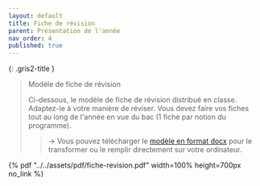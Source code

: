 ```yaml
---
layout: default
title: Fiche de révision
parent: Présentation de l'année
nav_order: 4
published: true
---
```


{: .gris2-title }
> Modèle de fiche de révision
>
> Ci-dessous, le modèle de fiche de révision distribué en classe. Adaptez-le à votre manière de réviser. Vous devez faire vos fiches tout au long de l'année en vue du bac (1 fiche par notion du programme).  
>> → Vous pouvez télécharger le [modèle en format docx](../../assets/docs/fiche-revision.docx) pour le transformer ou le remplir directement sur votre ordinateur.  

{% pdf "../../assets/pdf/fiche-revision.pdf" width=100% height=700px no_link %}
